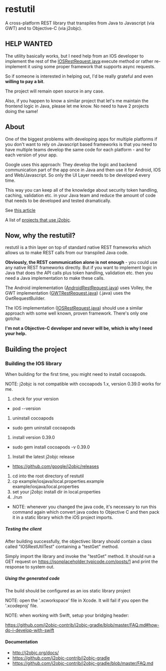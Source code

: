 # restutil

A cross-platform REST library that transpiles from Java to Javascript (via GWT) and to Objective-C (via j2objc).

## HELP WANTED

The utility basically works, but I need help from an IOS developer to implement the rest of the 
[IOSRestRequest.java](ios/src/main/java/com/rockstar/restutil/ios/IOSRestRequest.java):execute method or rather re-implement it using some proper framework that supports async requests.

So if someone is interested in helping out, I'd be really grateful and even **willing to pay a bit**. 

The project will remain open source in any case. 

Also, if you happen to know a similar project that let's me maintain the frontend logic in Java, please let me know. No need to have 2 projects doing the same!



## About

One of the biggest problems with developing apps for multiple platforms if you don't want to rely on Javascript 
based frameworks is that you need to have multiple teams develop the same code for each platform - and for each version of your app.

Google uses this approach: They develop the logic and backend communication part of the app once in Java and then use 
it for Android, IOS and Web/Javascript. So only the UI Layer needs to be developed every time.
 
This way you can keep all of the knowledge about security token handling, caching, validation etc. in your Java team and 
reduce the amount of code that needs to be developed and tested dramatically. 

See [this article](http://arstechnica.com/information-technology/2014/11/how-google-inbox-shares-70-of-its-code-across-android-ios-and-the-web/)

A list of [projects that use j2objc](http://j2objc.org/docs/Projects-that-use-J2ObjC.html).


## Now, why the restutil?

restutil is a thin layer on top of standard native REST frameworks which allows us to make REST calls from our transpiled Java code. 

**Obviously, the REST communication alone is not enough** - you could use any native REST frameworks directly. But if you want
to implement logic in Java that does the API calls plus token handling, validation etc. then you need a Java implementation to make these calls.
   
The Android implementation 
([AndroidRestRequest.java](android/src/main/java/com/rockstar/restutil/android/AndroidRestRequest.java)) 
uses Volley, the GWT implementation
([GWTRestRequest.java](gwt/src/main/java/com/rockstar/restutil/gwt/GwtRestRequest.java))
(.java) uses the GwtRequestBuilder.

The IOS implementation 
([IOSRestRequest.java](ios/src/main/java/com/rockstar/restutil/ios/IOSRestRequest.java))
should use a similar approach with some well known, proven framework. There's only one gotcha:

**I'm not a Objective-C developer and never will be, which is why I need your help.**


## Building the project

### Building the IOS library

When building for the first time, you might need to install cocoapods.

NOTE: j2objc is not compatible with cocoapods 1.x, version 0.39.0 works for me.

1. check for your version
  * pod --version
1. uninstall cocoapods
  * sudo gem uninstall cocoapods
1. install version 0.39.0
  * sudo gem install cocoapods -v 0.39.0


1. Install the latest j2objc release
  * https://github.com/google/j2objc/releases
1. cd into the root directory of restutil
1. cp example/iosjava/local.properties.example example/iosjava/local.properties
1. set your j2objc install dir in local.properties
1. ./run
  * NOTE: whenever you changed the java code, it's necessary to run this command again which convert java codes to Objective C and then pack it in a static library which the iOS project imports.

  

 
##### Testing the client

After building successfully, the objectivec library should contain a class called "IOSRestUtilTest" containing a "testGet" method.

Simply import the library and invoke the "testGet" method. It should run a GET request on https://jsonplaceholder.typicode.com/posts/1 and print the response to system out. 

##### Using the generated code

The build should be configured as an ios static library project

NOTE: open the '.xcworkspace' file in Xcode. It will fail if you open the '.xcodeproj' file.

NOTE: when working with Swift, setup your bridging header:

https://github.com/j2objc-contrib/j2objc-gradle/blob/master/FAQ.md#how-do-i-develop-with-swift


#### Documentation

* http://j2objc.org/docs/
* https://github.com/j2objc-contrib/j2objc-gradle
* https://github.com/j2objc-contrib/j2objc-gradle/blob/master/FAQ.md

